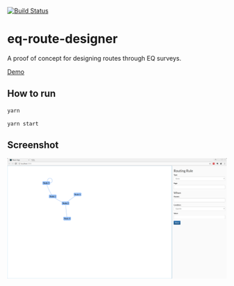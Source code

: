 [![Build Status](https://travis-ci.org/samiwel/eq-route-designer.svg?branch=master)](https://travis-ci.org/samiwel/eq-route-designer)

# eq-route-designer

A proof of concept for designing routes through EQ surveys.

[Demo](https://samiwel.github.io/eq-route-designer)

## How to run

```
yarn
```

```
yarn start
```

## Screenshot
![screenshot](/docs/images/screenshot.png)
